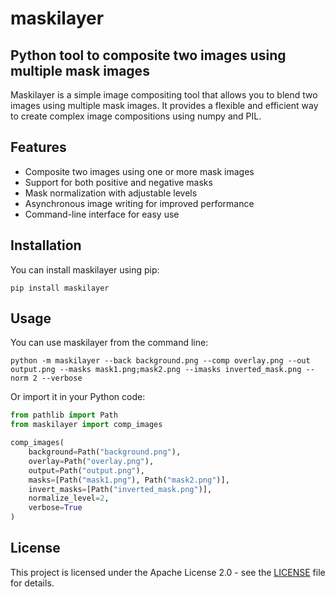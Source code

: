 # maskilayer

## Python tool to composite two images using multiple mask images

Maskilayer is a simple image compositing tool that allows you to blend two images using multiple mask images. It provides a flexible and efficient way to create complex image compositions using numpy and PIL.

## Features

- Composite two images using one or more mask images
- Support for both positive and negative masks
- Mask normalization with adjustable levels
- Asynchronous image writing for improved performance
- Command-line interface for easy use

## Installation

You can install maskilayer using pip:

```
pip install maskilayer
```

## Usage

You can use maskilayer from the command line:

```
python -m maskilayer --back background.png --comp overlay.png --out output.png --masks mask1.png;mask2.png --imasks inverted_mask.png --norm 2 --verbose
```

Or import it in your Python code:

```python
from pathlib import Path
from maskilayer import comp_images

comp_images(
    background=Path("background.png"),
    overlay=Path("overlay.png"),
    output=Path("output.png"),
    masks=[Path("mask1.png"), Path("mask2.png")],
    invert_masks=[Path("inverted_mask.png")],
    normalize_level=2,
    verbose=True
)
```

## License

This project is licensed under the Apache License 2.0 - see the [LICENSE](LICENSE.txt) file for details.
